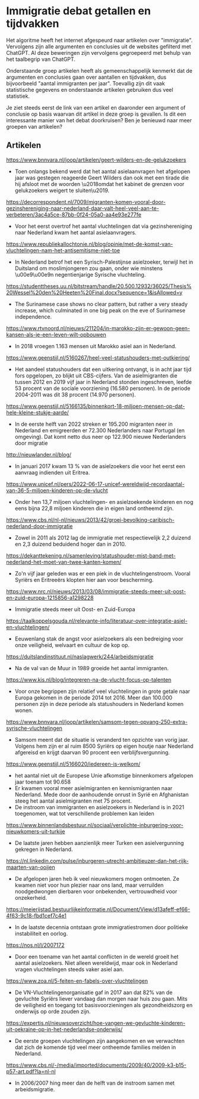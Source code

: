 Immigratie debat getallen en tijdvakken
=======================================

Het algoritme heeft het internet afgespeurd naar artikelen over "immigratie".
Vervolgens zijn alle argumenten en conclusies uit de websites gefilterd met ChatGPT.
Al deze beweringen zijn vervolgens gegroepeerd met behulp van het taalbegrip van ChatGPT.

Onderstaande groep artikelen heeft als gemeenschappelijk kenmerkt dat de argumenten en conclusies gaan over aantallen en tijdvakken,
dus bijvoorbeeld "aantal immigranten per jaar". 
Toevallig zijn dit vaak statistische gegevens en onderstaande artikelen gebruiken dus veel statistiek.

Je ziet steeds eerst de link van een artikel en daaronder een argument of conclusie op basis waarvan dit artikel in deze groep is gevallen.
Is dit een interessante manier van het debat doorkruisen? Ben je benieuwd naar meer groepen van artikelen?


Artikelen
---------

https://www.bnnvara.nl/joop/artikelen/geert-wilders-en-de-gelukzoekers
- Toen onlangs bekend werd dat het aantal asielaanvragen het afgelopen jaar was gestegen reageerde Geert Wilders dan ook met een tirade die hij afsloot met de woorden \u2018omdat het kabinet de grenzen voor gelukzoekers weigert te sluiten\u2019.

https://decorrespondent.nl/7009/migranten-komen-vooral-door-gezinshereniging-naar-nederland-daar-valt-heel-veel-aan-te-verbeteren/3ac4a5ce-87bb-0f24-05a0-aa4e93e277fe
- Voor het eerst overtrof het aantal vluchtelingen dat via gezinshereniging naar Nederland kwam het aantal asielaanvragers.

https://www.republiekallochtonie.nl/blog/opinie/met-de-komst-van-vluchtelingen-nam-het-antisemitisme-niet-toe
- In Nederland betrof het een Syrisch-Palestijnse asielzoeker, terwijl het in Duitsland om moslimjongeren zou gaan, onder wie minstens \u00e9\u00e9n negentienjarige Syrische vluchteling.

https://studenttheses.uu.nl/bitstream/handle/20.500.12932/36025/Thesis%20Wessel%20den%20Heeten%20Final.docx?sequence=1&isAllowed=y
- The Surinamese case shows no clear pattern, but rather a very steady increase, which culminated in one big peak on the eve of Surinamese independence.

https://www.rtvnoord.nl/nieuws/211204/in-marokko-zijn-er-gewoon-geen-kansen-als-je-een-leven-wilt-opbouwen
- In 2018 vroegen 1.163 mensen uit Marokko asiel aan in Nederland.

https://www.geenstijl.nl/5160267/heel-veel-statushouders-met-outkiering/
- Het aandeel statushouders dat een uitkering ontvangt, is in acht jaar tijd fors opgelopen, zo blijkt uit CBS-cijfers. Van de asielmigranten die tussen 2012 en 2019 vijf jaar in Nederland stonden ingeschreven, leefde 53 procent van de sociale voorziening (16.580 personen). In de periode 2004-2011 was dit 38 procent (14.970 personen).

https://www.geenstijl.nl/5166135/binnenkort-18-miljoen-mensen-op-dat-hele-kleine-stukje-aarde/
- In de eerste helft van 2022 streken er 195.200 migranten neer in Nederland en emigreerden er 72.300 Nederlanders naar Portugal (en omgeving). Dat komt netto dus neer op 122.900 nieuwe Nederlanders door migratie

http://nieuwlander.nl/blog/
- In januari 2017 kwam 13 % van de asielzoekers die voor het eerst een aanvraag indienden uit Eritrea.

https://www.unicef.nl/pers/2022-06-17-unicef-wereldwijd-recordaantal-van-36-5-miljoen-kinderen-op-de-vlucht
- Onder hen 13,7 miljoen vluchtelingen- en asielzoekende kinderen en nog eens bijna 22,8 miljoen kinderen die in eigen land ontheemd zijn.

https://www.cbs.nl/nl-nl/nieuws/2013/42/groei-bevolking-caribisch-nederland-door-immigratie
- Zowel in 2011 als 2012 lag de immigratie met respectievelijk 2,2 duizend en 2,3 duizend beduidend hoger dan in 2010.

https://dekanttekening.nl/samenleving/statushouder-mist-band-met-nederland-het-moet-van-twee-kanten-komen/
- Zo'n vijf jaar geleden was er een piek in de vluchtelingenstroom. Vooral Syriërs en Eritreeërs klopten hier aan voor bescherming.

https://www.nrc.nl/nieuws/2013/03/08/immigratie-steeds-meer-uit-oost-en-zuid-europa-1215856-a1298228
- Immigratie steeds meer uit Oost- en Zuid-Europa

https://taalkoppelsgouda.nl/relevante-info/literatuur-over-integratie-asiel-en-vluchtelingen/
- Eeuwenlang stak de angst voor asielzoekers als een bedreiging voor onze veiligheid, welvaart en cultuur de kop op.

https://duitslandinstituut.nl/naslagwerk/244/arbeidsmigratie
- Na de val van de Muur in 1989 groeide het aantal immigranten.

https://www.kis.nl/blog/integreren-na-de-vlucht-focus-op-talenten
- Voor onze begrippen zijn relatief veel vluchtelingen in grote getale naar Europa gekomen in de periode 2014 tot 2016. Meer dan 100.000 personen zijn in deze periode als statushouders in Nederland komen wonen.

https://www.bnnvara.nl/joop/artikelen/samsom-tegen-opvang-250-extra-syrische-vluchtelingen
- Samsom meent dat de situatie is veranderd ten opzichte van vorig jaar. Volgens hem zijn er al ruim 8500 Syriërs op eigen houtje naar Nederland afgereisd en krijgt daarvan 90 procent een verblijfsvergunning.

https://www.geenstijl.nl/5166020/iedereen-is-welkom/
- het aantal niet uit de Europese Unie afkomstige binnenkomers afgelopen jaar toenam tot 90.658
- Er kwamen vooral meer asielmigranten en kennismigranten naar Nederland. Mede door de aanhoudende onrust in Syrië en Afghanistan steeg het aantal asielmigranten met 75 procent.
- De instroom van immigranten en asielzoekers in Nederland is in 2021 toegenomen, wat tot verschillende problemen kan leiden

https://www.binnenlandsbestuur.nl/sociaal/verplichte-inburgering-voor-nieuwkomers-uit-turkije
- De laatste jaren hebben aanzienlijk meer Turken een asielvergunning gekregen in Nederland.

https://nl.linkedin.com/pulse/inburgeren-utrecht-ambitieuzer-dan-het-rijk-maarten-van-ooijen
- De afgelopen jaren heb ik veel nieuwkomers mogen ontmoeten. Ze kwamen niet voor hun plezier naar ons land, maar verruilden noodgedwongen dierbaren voor onbekenden, vertrouwdheid voor onzekerheid.

https://meierijstad.bestuurlijkeinformatie.nl/Document/View/d13afeff-ef66-4f63-9c18-fbd1cef7c4e1
- In de laatste decennia ontstaan grote immigratiestromen door politieke instabiliteit en oorlog.

https://nos.nl/l/2007172
- Door een toename van het aantal conflicten in de wereld groeit het aantal asielzoekers. Niet alleen wereldwijd, maar ook in Nederland vragen vluchtelingen steeds vaker asiel aan.

https://www.zoa.nl/5-feiten-en-fabels-over-vluchtelingen
- De VN-Vluchtelingenorganisatie gaf in 2017 aan dat 82% van de gevluchte Syriërs liever vandaag dan morgen naar huis zou gaan. Mits de veiligheid en toegang tot basisvoorzieningen als gezondheidszorg en onderwijs op orde zouden zijn.

https://expertis.nl/nieuwsoverzicht/hoe-vangen-we-gevluchte-kinderen-uit-oekraine-op-in-het-nederlandse-onderwijs/
- De eerste groepen vluchtelingen zijn aangekomen en we verwachten dat zich de komende tijd veel meer ontheemde families melden in Nederland.

https://www.cbs.nl/-/media/imported/documents/2009/40/2009-k3-b15-p57-art.pdf?la=nl-nl
- In 2006/2007 hing meer dan de helft van de instroom samen met arbeidsmigratie.
